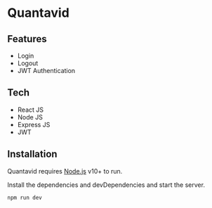 # Quantavid

## Features

- Login
- Logout
- JWT Authentication



## Tech
- React JS
- Node JS 
- Express JS
- JWT

## Installation

Quantavid requires [Node.js](https://nodejs.org/) v10+ to run.

Install the dependencies and devDependencies and start the server.

```sh
npm run dev
```
